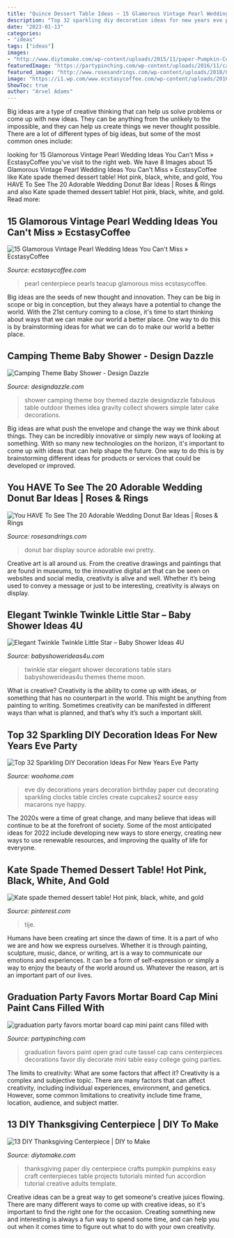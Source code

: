 ```yaml
---
title: "Quince Dessert Table Ideas ~ 15 Glamorous Vintage Pearl Wedding Ideas You Can&#039;t Miss » Ecstasycoffee"
description: "Top 32 sparkling diy decoration ideas for new years eve party"
date: "2023-01-13"
categories:
- "ideas"
tags: ["ideas"]
images:
- "http://www.diytomake.com/wp-content/uploads/2015/11/paper-Pumpkin-Centerpiece-DIY.jpg"
featuredImage: "https://partypinching.com/wp-content/uploads/2016/11/cache_4098887304.png"
featured_image: "http://www.rosesandrings.com/wp-content/uploads/2018/01/Cute-Donut-Wedding-Food-Display-Wall-Ideas.jpg"
image: "https://i1.wp.com/www.ecstasycoffee.com/wp-content/uploads/2016/11/vintage-teacup-and-pearls-wedding-centerpiece.jpg?resize=564%2C846"
ShowToc: true
author: "Arvel Adams"
---
```



Big ideas are a type of creative thinking that can help us solve problems or come up with new ideas. They can be anything from the unlikely to the impossible, and they can help us create things we never thought possible. There are a lot of different types of big ideas, but some of the most common ones include: 

	

		
looking for 15 Glamorous Vintage Pearl Wedding Ideas You Can&#039;t Miss » EcstasyCoffee you've visit to the right web. We have 8 Images about 15 Glamorous Vintage Pearl Wedding Ideas You Can&#039;t Miss » EcstasyCoffee like Kate spade themed dessert table! Hot pink, black, white, and gold, You HAVE To See The 20 Adorable Wedding Donut Bar Ideas | Roses &amp; Rings and also Kate spade themed dessert table! Hot pink, black, white, and gold. Read more:
		
    
## 15 Glamorous Vintage Pearl Wedding Ideas You Can&#039;t Miss » EcstasyCoffee

<img loading=lazy src="https://i1.wp.com/www.ecstasycoffee.com/wp-content/uploads/2016/11/vintage-teacup-and-pearls-wedding-centerpiece.jpg?resize=564%2C846" onerror="this.onerror=null;this.src='https://tse1.mm.bing.net/th?id=OIP.8Yfd9O_muYf5NBbhWr4r9AHaLH&amp;pid=15.1';" alt="15 Glamorous Vintage Pearl Wedding Ideas You Can&#039;t Miss » EcstasyCoffee">

_Source: ecstasycoffee.com_

>pearl centerpiece pearls teacup glamorous miss ecstasycoffee. 

	

Big ideas are the seeds of new thought and innovation. They can be big in scope or big in conception, but they always have a potential to change the world. With the 21st century coming to a close, it's time to start thinking about ways that we can make our world a better place. One way to do this is by brainstorming ideas for what we can do to make our world a better place.

    
## Camping Theme Baby Shower - Design Dazzle

<img loading=lazy src="http://www.designdazzle.com/wp-content/uploads/2012/11/2331.jpg" onerror="this.onerror=null;this.src='https://tse4.mm.bing.net/th?id=OIP.Jup--osfISxodHtAbNVfiwAAAA&amp;pid=15.1';" alt="Camping Theme Baby Shower - Design Dazzle">

_Source: designdazzle.com_

>shower camping theme boy themed dazzle designdazzle fabulous table outdoor themes idea gravity collect showers simple later cake decorations. 

	

Big ideas are what push the envelope and change the way we think about things. They can be incredibly innovative or simply new ways of looking at something. With so many new technologies on the horizon, it's important to come up with ideas that can help shape the future. One way to do this is by brainstorming different ideas for products or services that could be developed or improved.

    
## You HAVE To See The 20 Adorable Wedding Donut Bar Ideas | Roses &amp; Rings

<img loading=lazy src="http://www.rosesandrings.com/wp-content/uploads/2018/01/Cute-Donut-Wedding-Food-Display-Wall-Ideas.jpg" onerror="this.onerror=null;this.src='https://tse1.mm.bing.net/th?id=OIP.rekuklCcHh0_DU0hhPOobwHaKB&amp;pid=15.1';" alt="You HAVE To See The 20 Adorable Wedding Donut Bar Ideas | Roses &amp; Rings">

_Source: rosesandrings.com_

>donut bar display source adorable ewi pretty. 

	

Creative art is all around us. From the creative drawings and paintings that are found in museums, to the innovative digital art that can be seen on websites and social media, creativity is alive and well. Whether it’s being used to convey a message or just to be interesting, creativity is always on display.

    
## Elegant Twinkle Twinkle Little Star – Baby Shower Ideas 4U

<img loading=lazy src="https://babyshowerideas4u.com/wp-content/uploads/2016/05/Elegant-Twinkle-Twinkle-Little-Star-Dessert-Table.jpg" onerror="this.onerror=null;this.src='https://tse2.mm.bing.net/th?id=OIP.yxIvIYul5EtSJVgAmAzlewHaHS&amp;pid=15.1';" alt="Elegant Twinkle Twinkle Little Star – Baby Shower Ideas 4U">

_Source: babyshowerideas4u.com_

>twinkle star elegant shower decorations table stars babyshowerideas4u themes theme moon. 

	

What is creative?
Creativity is the ability to come up with ideas, or something that has no counterpart in the world. This might be anything from painting to writing. Sometimes creativity can be manifested in different ways than what is planned, and that’s why it’s such a important skill.

    
## Top 32 Sparkling DIY Decoration Ideas For New Years Eve Party

<img loading=lazy src="http://www.woohome.com/wp-content/uploads/2013/12/diy-new-year-eve-decorations-28.jpg" onerror="this.onerror=null;this.src='https://tse3.mm.bing.net/th?id=OIP.-hgHZix-Z9FKG_mmxfobUQHaKg&amp;pid=15.1';" alt="Top 32 Sparkling DIY Decoration Ideas For New Years Eve Party">

_Source: woohome.com_

>eve diy decorations years decoration birthday paper cut decorating sparkling clocks table circles create cupcakes2 source easy macarons nye happy. 

	

The 2020s were a time of great change, and many believe that ideas will continue to be at the forefront of society. Some of the most anticipated ideas for 2022 include developing new ways to store energy, creating new ways to use renewable resources, and improving the quality of life for everyone.

    
## Kate Spade Themed Dessert Table! Hot Pink, Black, White, And Gold

<img loading=lazy src="https://i.pinimg.com/736x/c9/c6/68/c9c668102e4279b7f0a515ade3469438.jpg" onerror="this.onerror=null;this.src='https://tse3.mm.bing.net/th?id=OIP._21NUkjGJflJXq7KmTc7iwHaJ3&amp;pid=15.1';" alt="Kate spade themed dessert table! Hot pink, black, white, and gold">

_Source: pinterest.com_

>tije. 

	

Humans have been creating art since the dawn of time. It is a part of who we are and how we express ourselves. Whether it is through painting, sculpture, music, dance, or writing, art is a way to communicate our emotions and experiences. It can be a form of self-expression or simply a way to enjoy the beauty of the world around us. Whatever the reason, art is an important part of our lives.

    
## Graduation Party Favors Mortar Board Cap Mini Paint Cans Filled With

<img loading=lazy src="https://partypinching.com/wp-content/uploads/2016/11/cache_4098887304.png" onerror="this.onerror=null;this.src='https://tse3.mm.bing.net/th?id=OIP.u7jLjQ5tKBmwjR5qidElMQHaJ4&amp;pid=15.1';" alt="graduation party favors mortar board cap mini paint cans filled with">

_Source: partypinching.com_

>graduation favors paint open grad cute tassel cap cans centerpieces decorations favor diy decorate mini table easy college going parties. 

	

The limits to creativity: What are some factors that affect it?
Creativity is a complex and subjective topic. There are many factors that can affect creativity, including individual experiences, environment, and genetics. However, some common limitations to creativity include time frame, location, audience, and subject matter.

    
## 13 DIY Thanksgiving Centerpiece | DIY To Make

<img loading=lazy src="http://www.diytomake.com/wp-content/uploads/2015/11/paper-Pumpkin-Centerpiece-DIY.jpg" onerror="this.onerror=null;this.src='https://tse1.mm.bing.net/th?id=OIP.CzE16smfJlePxqmQbecGywHaLH&amp;pid=15.1';" alt="13 DIY Thanksgiving Centerpiece | DIY to Make">

_Source: diytomake.com_

>thanksgiving paper diy centerpiece crafts pumpkin pumpkins easy craft centerpieces table projects tutorials minted fun accordion tutorial creative adults template. 

	

Creative ideas can be a great way to get someone's creative juices flowing. There are many different ways to come up with creative ideas, so it's important to find the right one for the occasion. Creating something new and interesting is always a fun way to spend some time, and can help you out when it comes time to figure out what to do with your own creativity.

